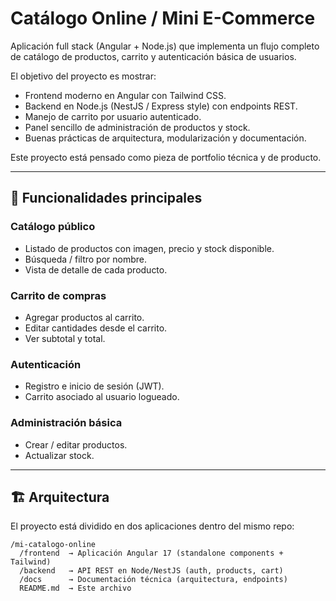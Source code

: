 # Catálogo Online / Mini E-Commerce

Aplicación full stack (Angular + Node.js) que implementa un flujo completo de catálogo de productos, carrito y autenticación básica de usuarios.

El objetivo del proyecto es mostrar:
- Frontend moderno en Angular con Tailwind CSS.
- Backend en Node.js (NestJS / Express style) con endpoints REST.
- Manejo de carrito por usuario autenticado.
- Panel sencillo de administración de productos y stock.
- Buenas prácticas de arquitectura, modularización y documentación.

Este proyecto está pensado como pieza de portfolio técnica y de producto.

---

## 🧩 Funcionalidades principales

### Catálogo público
- Listado de productos con imagen, precio y stock disponible.
- Búsqueda / filtro por nombre.
- Vista de detalle de cada producto.

### Carrito de compras
- Agregar productos al carrito.
- Editar cantidades desde el carrito.
- Ver subtotal y total.

### Autenticación
- Registro e inicio de sesión (JWT).
- Carrito asociado al usuario logueado.

### Administración básica
- Crear / editar productos.
- Actualizar stock.

---

## 🏗️ Arquitectura

El proyecto está dividido en dos aplicaciones dentro del mismo repo:

```text
/mi-catalogo-online
  /frontend  → Aplicación Angular 17 (standalone components + Tailwind)
  /backend   → API REST en Node/NestJS (auth, products, cart)
  /docs      → Documentación técnica (arquitectura, endpoints)
  README.md  → Este archivo
